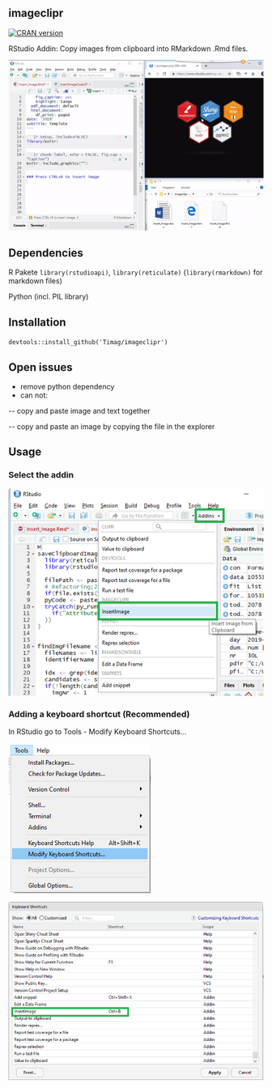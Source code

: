 ## imageclipr
[![CRAN version](http://www.r-pkg.org/badges/version/imageclipr)](https://cran.r-project.org/package=imageclipr)

RStudio Addin: Copy images from clipboard into RMarkdown .Rmd files.

![Usage of imageclipr](usage.gif)

## Dependencies
R Pakete `library(rstudioapi)`, `library(reticulate)` (`library(rmarkdown)` for markdown files)

Python (incl. PIL library)

## Installation
`devtools::install_github('Timag/imageclipr')`

## Open issues
- remove python dependency
- can not: 

-- copy and paste image and text together

-- copy and paste an image by copying the file in the explorer

## Usage

### Select the addin
![Addin selection](clipboardImage_5.png)

### Adding a keyboard shortcut (Recommended)
In RStudio go to Tools - Modify Keyboard Shortcuts...

![Find Shortcuts](clipboardImage_1.png)

![Modify Shortcuts](clipboardImage_2.png)


